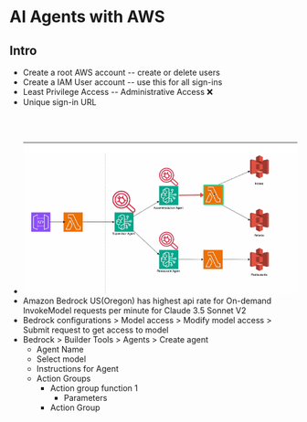 # AI Agents with AWS


## Intro

- Create a root AWS account -- create or delete users
- Create a IAM User account -- use this for all sign-ins
- Least Privilege Access -- Administrative Access ❌
- Unique sign-in URL

<br/><br/>

- ![](assets/2025-03-13-15-31-18.png)
- Amazon Bedrock US(Oregon) has highest api rate for On-demand InvokeModel requests per minute for Claude 3.5 Sonnet V2
- Bedrock configurations > Model access > Modify model access > Submit request to get access to model
- Bedrock > Builder Tools > Agents > Create agent
  - Agent Name
  - Select model
  - Instructions for Agent
  - Action Groups
    - Action group function 1
      - Parameters
    - Action Group 